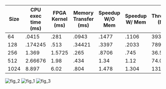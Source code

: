 | Size | CPU exec time (ms) | FPGA Kernel (ms) | Memory Transfer (ms) | Speedup W/O Mem | Speedup W/ Mem | Throughput (MB/s) |
|------|--------------------|------------------|----------------------|-----------------|----------------|-------------------|
| 64 | .0415 | .281| .0943 | .1477 | .1106 | 3936.3 |
| 128 | .174245 | .513 | .34421 | .3397 | .2033 | 7892.0|
|256 | 1.369 | 1.5725 | .265| .8706 | .745 | 36.58|
|512| 2.66676 | 1.98 | .434| 1.34| 1.12| 74.05|
|1024| 8.897 | 6.02| .804| 1.478| 1.304|131.56|


![fig_2](https://user-images.githubusercontent.com/84815326/230918116-84fce3de-8754-4202-b0b9-5826ce5ded5c.png)
![fig_1](https://user-images.githubusercontent.com/84815326/230918118-c50d2a22-e9cb-4c97-921c-0ece4793578c.png)
![fig_3](https://user-images.githubusercontent.com/84815326/230918120-8f731acb-836f-4480-bdcf-6c7ac67d1e9f.png)
